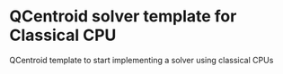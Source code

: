 # QCentroid solver template for Classical CPU
QCentroid template to start implementing a solver using classical CPUs
